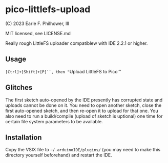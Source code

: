 # pico-littlefs-upload

(C) 2023 Earle F. Philhower, III

MIT licensed, see LICENSE.md

Really rough LittleFS uploader compatiblew with IDE 2.2.1 or higher.

## Usage

`[Ctrl]+[Shift]+[P]``, then "`Upload LittleFS to Pico`"

## Glitches

The first sketch auto-opened by the IDE presently has corrupted state and uploads cannot be done on it.
You need to open another sketch, close the first auto-opened sketch, and then re-open it to upload for that one.
You also need to run a build/compile (upload of sketch is uptional) one time for certain file system parameters to be available.

## Installation

Copy the VSIX file to `~/.arduinoIDE/plugins/` (you may need to make this directory yourself beforehand) and restart the IDE.

